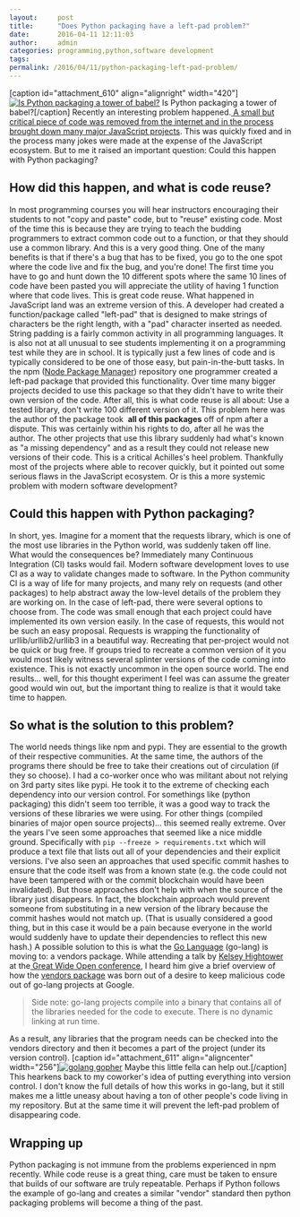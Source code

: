```yaml
---
layout:     post
title:      "Does Python packaging have a left-pad problem?"
date:       2016-04-11 12:11:03
author:     admin
categories: programming,python,software development
tags:  
permalink: /2016/04/11/python-packaging-left-pad-problem/
---
```

[caption id="attachment_610" align="alignright" width="420"][![Is Python packaging a tower of babel?](https://ironboundsoftware.com/blog-imgs/uploads/2016/04/768px-Tower_of_Babel_cropped_square-420x420.jpg)](https://ironboundsoftware.com/blog-imgs/uploads/2016/04/768px-Tower_of_Babel_cropped_square.jpg) Is Python packaging a tower of babel?[/caption] Recently an interesting problem happened.[ A small but critical piece of code was removed from the internet and in the process brought down many major JavaScript projects](http://www.businessinsider.com/npm-left-pad-controversy-explained-2016-3?op=1). This was quickly fixed and in the process many jokes were made at the expense of the JavaScript ecosystem. But to me it raised an important question: Could this happen with Python packaging? 

## How did this happen, and what is code reuse?

In most programming courses you will hear instructors encouraging their students to not "copy and paste" code, but to "reuse" existing code. Most of the time this is because they are trying to teach the budding programmers to extract common code out to a function, or that they should use a common library. And this is a very good thing. One of the many benefits is that if there's a bug that has to be fixed, you go to the one spot where the code live and fix the bug, and you're done! The first time you have to go and hunt down the 10 different spots where the same 10 lines of code have been pasted you will appreciate the utility of having 1 function where that code lives. This is great code reuse. What happened in JavaScript land was an extreme version of this. A developer had created a function/package called "left-pad" that is designed to make strings of characters be the right length, with a "pad" character inserted as needed. String padding is a fairly common activity in all programming languages. It is also not at all unusual to see students implementing it on a programming test while they are in school. It is typically just a few lines of code and is typically considered to be one of those easy, but pain-in-the-butt tasks. In the npm ([Node Package Manager](https://www.npmjs.com/)) repository one programmer created a left-pad package that provided this functionality. Over time many bigger projects decided to use this package so that they didn't have to write their own version of the code. After all, this is what code reuse is all about: Use a tested library, don't write 100 different version of it. This problem here was the author of the package took  **all of this packages** off of npm after a dispute. This was certainly within his rights to do, after all he was the author. The other projects that use this library suddenly had what's known as "a missing dependency" and as a result they could not release new versions of their code. This is a critical Achilles's heel problem. Thankfully most of the projects where able to recover quickly, but it pointed out some serious flaws in the JavaScript ecosystem. Or is this a more systemic problem with modern software development? 

## Could this happen with Python packaging?

In short, yes. Imagine for a moment that the requests library, which is one of the most use libraries in the Python world, was suddenly taken off line. What would the consequences be? Immediately many Continuous Integration (CI) tasks would fail. Modern software development loves to use CI as a way to validate changes made to software. In the Python community CI is a way of life for many projects, and many rely on requests (and other packages) to help abstract away the low-level details of the problem they are working on. In the case of left-pad, there were several options to choose from. The code was small enough that each project could have implemented its own version easily. In the case of requests, this would not be such an easy proposal. Requests is wrapping the functionality of urllib/urllib2/urllib3 in a beautiful way. Recreating that per-project would not be quick or bug free. If groups tried to recreate a common version of it you would most likely witness several splinter versions of the code coming into existence. This is not exactly uncommon in the open source world. The end results... well, for this thought experiment I feel was can assume the greater good would win out, but the important thing to realize is that it would take time to happen. 

## So what is the solution to this problem?

The world needs things like npm and pypi. They are essential to the growth of their respective communities. At the same time, the authors of the programs there should be free to take their creations out of circulation (if they so choose). I had a co-worker once who was militant about not relying on 3rd party sites like pypi. He took it to the extreme of checking each dependency into our version control. For somethings like (python packaging) this didn't seem too terrible, it was a good way to track the versions of these libraries we were using. For other things (compiled binaries of major open source projects)... this seemed really extreme. Over the years I've seen some approaches that seemed like a nice middle ground. Specifically with `pip --freeze > requirements.txt` which will produce a text file that lists out all of your dependencies and their explicit versions. I've also seen an approaches that used specific commit hashes to ensure that the code itself was from a known state (e.g. the code could not have been tampered with or the commit blockchain would have been invalidated). But those approaches don't help with when the source of the library just disappears. In fact, the blockchain approach would prevent someone from substituting in a new version of the library because the commit hashes would not match up. (That is usually considered a good thing, but in this case it would be a pain because everyone in the world would suddenly have to update their dependencies to reflect this new hash.) A possible solution to this is what the [Go Language](https://golang.org/) (go-lang) is moving to: a vendors package. While attending a talk by [Kelsey Hightower](https://twitter.com/kelseyhightower) at the[ Great Wide Open conference](http://greatwideopen.org/), I heard him give a brief overview of how the [vendors package](https://docs.google.com/document/d/1Bz5-UB7g2uPBdOx-rw5t9MxJwkfpx90cqG9AFL0JAYo/edit#) was born out of a desire to keep malicious code out of go-lang projects at Google. 

> Side note: go-lang projects compile into a binary that contains all of the libraries needed for the code to execute. There is no dynamic linking at run time.

As a result, any libraries that the program needs can be checked into the vendors directory and then it becomes a part of the project (under its version control). [caption id="attachment_611" align="aligncenter" width="256"][![golang gopher](https://ironboundsoftware.com/blog-imgs/uploads/2016/04/gopher.png)](https://ironboundsoftware.com/blog-imgs/uploads/2016/04/gopher.png) Maybe this little fella can help out.[/caption] This hearkens back to my coworker's idea of putting everything into version control. I don't know the full details of how this works in go-lang, but it still makes me a little uneasy about having a ton of other people's code living in my repository. But at the same time it will prevent the left-pad problem of disappearing code. 

## Wrapping up

Python packaging is not immune from the problems experienced in npm recently. While code reuse is a great thing, care must be taken to ensure that builds of our software are truly repeatable. Perhaps if Python follows the example of go-lang and creates a similar "vendor" standard then python packaging problems will become a thing of the past.
